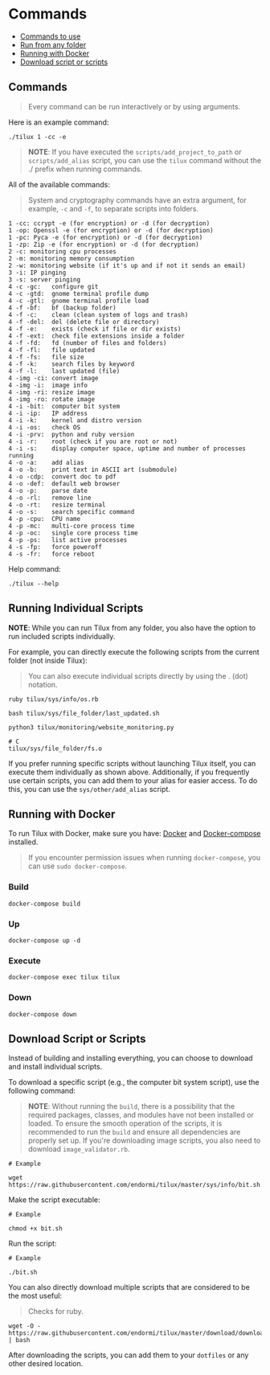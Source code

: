 # Commands

- [Commands to use](#commands)
- [Run from any folder](#run-from-any-folder)
- [Running with Docker](#running-with-docker)
- [Download script or scripts](#download-script-or-scripts)

## Commands

> Every command can be run interactively or by using arguments.

Here is an example command:

```
./tilux 1 -cc -e
```

> **NOTE**: If you have executed the `scripts/add_project_to_path` or
`scripts/add_alias` script, you can use the `tilux` command
without the ./ prefix when running commands.

All of the available commands:

> System and cryptography commands have an extra argument,
for example, `-c` and `-f`, to separate scripts into folders.

```
1 -cc: ccrypt -e (for encryption) or -d (for decryption)
1 -op: Openssl -e (for encryption) or -d (for decryption)
1 -pc: Pyca -e (for encryption) or -d (for decryption)
1 -zp: Zip -e (for encryption) or -d (for decryption)
2 -c: monitoring cpu processes
2 -m: monitoring memory consumption
2 -w: monitoring website (if it's up and if not it sends an email)
3 -i: IP pinging
3 -s: server pinging
4 -c -gc:   configure git
4 -c -gtd:  gnome terminal profile dump
4 -c -gtl:  gnome terminal profile load
4 -f -bf:   bf (backup folder)
4 -f -c:    clean (clean system of logs and trash)
4 -f -del:  del (delete file or directory)
4 -f -e:    exists (check if file or dir exists)
4 -f -ext:  check file extensions inside a folder
4 -f -fd:   fd (number of files and folders)
4 -f -fl:   file updated
4 -f -fs:   file size
4 -f -k:    search files by keyword
4 -f -l:    last updated (file)
4 -img -ci: convert image
4 -img -i:  image info
4 -img -ri: resize image
4 -img -ro: rotate image
4 -i -bit:  computer bit system
4 -i -ip:   IP address
4 -i -k:    kernel and distro version
4 -i -os:   check OS
4 -i -prv:  python and ruby version
4 -i -r:    root (check if you are root or not)
4 -i -s:    display computer space, uptime and number of processes running
4 -o -a:    add alias
4 -o -b:    print text in ASCII art (submodule)
4 -o -cdp:  convert doc to pdf
4 -o -def:  default web browser
4 -o -p:    parse date
4 -o -rl:   remove line
4 -o -rt:   resize terminal
4 -o -s:    search specific command
4 -p -cpu:  CPU name
4 -p -mc:   multi-core process time
4 -p -oc:   single core process time
4 -p -ps:   list active processes
4 -s -fp:   force poweroff
4 -s -fr:   force reboot
```

Help command:

```
./tilux --help
```

## Running Individual Scripts

**NOTE**: While you can run Tilux from any folder, you also have the option to
run included scripts individually.

For example, you can directly execute the following scripts
from the current folder (not inside Tilux):

> You can also execute individual scripts directly by using the . (dot) notation.

```
ruby tilux/sys/info/os.rb

bash tilux/sys/file_folder/last_updated.sh

python3 tilux/monitoring/website_monitoring.py

# C
tilux/sys/file_folder/fs.o
```

If you prefer running specific scripts without launching Tilux itself,
you can execute them individually as shown above. Additionally, if you frequently
use certain scripts, you can add them to your alias for easier access.
To do this, you can use the `sys/other/add_alias` script.

## Running with Docker

To run Tilux with Docker, make sure you have: [Docker](https://docker.com) and
[Docker-compose](https://docs.docker.com/compose/) installed.

> If you encounter permission issues when running `docker-compose`,
you can use `sudo docker-compose`.

### Build

```
docker-compose build
```

### Up

```
docker-compose up -d
```

### Execute

```
docker-compose exec tilux tilux
```

### Down

```
docker-compose down
```

## Download Script or Scripts

Instead of building and installing everything,
you can choose to download and install individual scripts.

To download a specific script (e.g., the computer bit system script),
use the following command:

> **NOTE**: Without running the `build`, there is a possibility that the
required packages, classes, and modules have not been installed or loaded.
To ensure the smooth operation of the scripts, it is recommended to run the
`build` and ensure all dependencies are properly set up. If you're downloading image
scripts, you also need to download `image_validator.rb`.

```
# Example

wget https://raw.githubusercontent.com/endormi/tilux/master/sys/info/bit.sh
```

Make the script executable:

```
# Example

chmod +x bit.sh
```

Run the script:

```
# Example

./bit.sh
```

You can also directly download multiple scripts that are
considered to be the most useful:

> Checks for ruby.

```
wget -O - https://raw.githubusercontent.com/endormi/tilux/master/download/download_scripts | bash
```

After downloading the scripts, you can add them to your `dotfiles` or
any other desired location.
